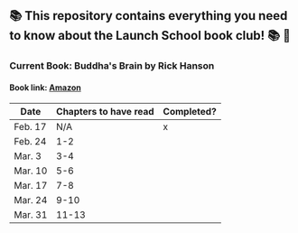## :books: This repository contains everything you need to know about the Launch School book club! :books: :tada:

### Current Book: Buddha's Brain by Rick Hanson
#### Book link: [Amazon](https://www.amazon.com/Buddhas-Brain-Practical-Neuroscience-Happiness/dp/1572246952/ref=sr_1_1?crid=2IF4QWYOKJ35A&dchild=1&keywords=buddha%27s+brain&qid=1613700960&sprefix=buddha%27s+%2Caps%2C203&sr=8-1)

| Date | Chapters to have read | Completed? |
|----------|------|----------|
| Feb. 17 | N/A | x |
| Feb. 24 | 1-2 | | 
| Mar. 3 | 3-4 | | 
| Mar. 10 | 5-6 | |
| Mar. 17 | 7-8 | | 
| Mar. 24 | 9-10 | | 
| Mar. 31 | 11-13 | | 
